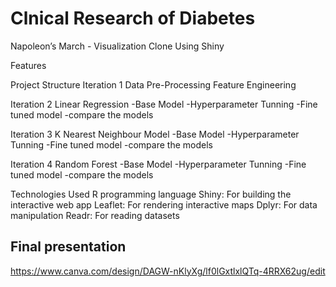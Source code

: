 # Clnical Research of Diabetes
Napoleon’s March - Visualization Clone Using Shiny

Features


Project Structure
Iteration 1
Data Pre-Processing
Feature Engineering

Iteration 2
Linear Regression
-Base Model
-Hyperparameter Tunning
-Fine tuned model
-compare the models

Iteration 3
K Nearest Neighbour Model
-Base Model
-Hyperparameter Tunning
-Fine tuned model
-compare the models

Iteration 4
Random Forest
-Base Model
-Hyperparameter Tunning
-Fine tuned model
-compare the models

Technologies Used
R programming language
Shiny: For building the interactive web app
Leaflet: For rendering interactive maps
Dplyr: For data manipulation
Readr: For reading datasets

## Final presentation 
https://www.canva.com/design/DAGW-nKlyXg/lf0lGxtlxlQTq-4RRX62ug/edit
